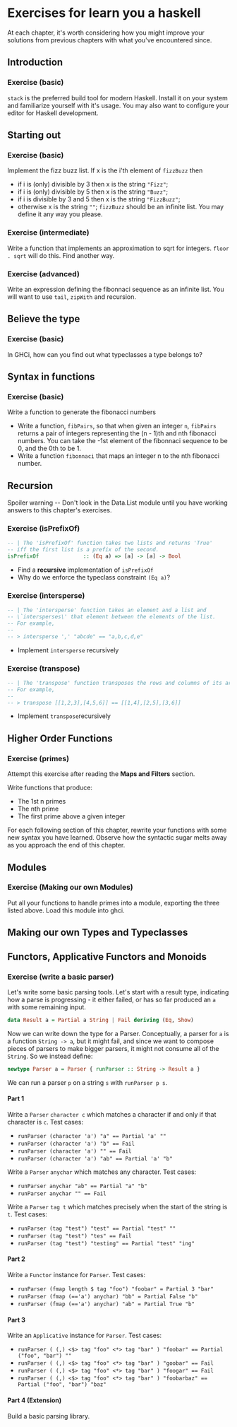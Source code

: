 # Exercises for learn you a haskell

At each chapter, it's worth considering how you might improve your solutions from previous chapters with what you've encountered since.

## Introduction

### Exercise (basic)

`stack` is the preferred build tool for modern Haskell. Install it on your system and familiarize yourself with it's usage. You may also want to configure your editor for Haskell development.

## Starting out

### Exercise (basic)

Implement the fizz buzz list. If x is the i'th element of `fizzBuzz` then
  - if i is (only) divisible by 3 then x is the string `"Fizz"`;
  - if i is (only) divisible by 5 then x is the string `"Buzz"`;
  - if i is divisible by 3 and 5 then x is the string `"FizzBuzz"`;
  - otherwise x is the string `""`;
`fizzBuzz` should be an infinite list. You may define it any way you please.

### Exercise (intermediate)

Write a function that implements an approximation to sqrt for integers.
`floor . sqrt` will do this.  Find another way.

### Exercise (advanced)

Write an expression defining the fibonnaci sequence as an infinite list. You will want to use `tail`, `zipWith` and recursion.

## Believe the type

### Exercise (basic)
In GHCi, how can you find out what typeclasses a type belongs to?

## Syntax in functions

### Exercise (basic)

Write a function to generate the fibonacci numbers
  - Write a function, `fibPairs`, so that when given an integer `n`, `fibPairs` returns a pair of integers representing the (n - 1)th and nth fibonacci numbers. You can take the -1st element of the fibonnaci sequence to be 0, and the 0th to be 1.
  - Write a function `fibonnaci` that maps an integer n to the nth fibonacci number.

## Recursion

Spoiler warning -- Don't look in the Data.List module until you have working answers to this chapter's exercises.

### Exercise (isPrefixOf)
```haskell
-- | The 'isPrefixOf' function takes two lists and returns 'True'
-- iff the first list is a prefix of the second.
isPrefixOf              :: (Eq a) => [a] -> [a] -> Bool
```
* Find a **recursive** implementation of `isPrefixOf`
* Why do we enforce the typeclass constraint `(Eq a)`?

### Exercise (intersperse)
```haskell
-- | The 'intersperse' function takes an element and a list and
-- \`intersperses\' that element between the elements of the list.
-- For example,
--
-- > intersperse ',' "abcde" == "a,b,c,d,e"
```
* Implement `intersperse` recursively

### Exercise (transpose)
```haskell
-- | The 'transpose' function transposes the rows and columns of its argument.
-- For example,
--
-- > transpose [[1,2,3],[4,5,6]] == [[1,4],[2,5],[3,6]]
```
* Implement `transpose`recursively

## Higher Order Functions

### Exercise (primes)

Attempt this exercise after reading the **Maps and Filters** section.

Write functions that produce:
* The 1st n primes
* The nth prime
* The first prime above a given integer

For each following section of this chapter, rewrite your functions with some new syntax you have learned.  Observe how the syntactic sugar melts away as you approach the end of this chapter.

## Modules

### Exercise (Making our own Modules)
Put all your functions to handle primes into a module, exporting the three listed above.
Load this module into ghci.

## Making our own Types and Typeclasses

## Functors, Applicative Functors and Monoids

### Exercise (write a basic parser)

Let's write some basic parsing tools. Let's start with a result type, indicating how a parse is progressing - it either failed, or has so far produced an `a` with some remaining input.

```haskell
data Result a = Partial a String | Fail deriving (Eq, Show)
```

Now we can write down the type for a Parser. Conceptually, a parser for `a` is a function `String -> a`, but it might fail, and since we want to compose pieces of parsers to make bigger parsers, it might not consume all of the `String`. So we instead define:

```haskell
newtype Parser a = Parser { runParser :: String -> Result a }
```

We can run a parser `p` on a string `s` with `runParser p s`.

#### Part 1

Write a `Parser` `character c` which matches a character if and only if that character is `c`. Test cases:
  - `runParser (character 'a') "a" == Partial 'a' ""`
  - `runParser (character 'a') "b" == Fail`
  - `runParser (character 'a') "" == Fail`
  - `runParser (character 'a') "ab" == Partial 'a' "b"`

Write a `Parser` `anychar` which matches any character. Test cases:
  - `runParser anychar "ab" == Partial "a" "b"`
  - `runParser anychar "" == Fail`

Write a `Parser` `tag t` which matches precisely when the start of the string is `t`. Test cases:
  - `runParser (tag "test") "test" == Partial "test" ""`
  - `runParser (tag "test") "tes" == Fail`
  - `runParser (tag "test") "testing" == Partial "test" "ing"`

#### Part 2

Write a `Functor` instance for `Parser`. Test cases:
  - `runParser (fmap length $ tag "foo") "foobar" = Partial 3 "bar"`
  - `runParser (fmap (=='a') anychar) "bb" = Partial False "b"`
  - `runParser (fmap (=='a') anychar) "ab" = Partial True "b"`

#### Part 3

Write an `Applicative` instance for `Parser`. Test cases:
  - `runParser ( (,) <$> tag "foo" <*> tag "bar" ) "foobar" == Partial ("foo", "bar") ""`
  - `runParser ( (,) <$> tag "foo" <*> tag "bar" ) "goobar" == Fail`
  - `runParser ( (,) <$> tag "foo" <*> tag "bar" ) "foogar" == Fail`
  - `runParser ( (,) <$> tag "foo" <*> tag "bar" ) "foobarbaz" == Partial ("foo", "bar") "baz"`

#### Part 4 (Extension)

Build a basic parsing library.
